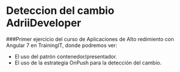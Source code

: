 # Deteccion del cambio AdriiDeveloper

###Primer ejercicio del curso de Aplicaciones de Alto redimiento con Angular 7 en TrainingIT, donde podremos ver:
* El uso del patrón contenedor/presentador.
* El uso de la estrategia OnPush para la detección del cambio.
